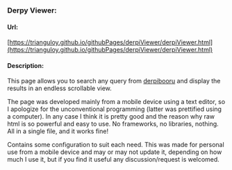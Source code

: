 ### Derpy Viewer:

#### Url: 

[https://trianguloy.github.io/githubPages/derpiViewer/derpiViewer.html](https://trianguloy.github.io/githubPages/derpiViewer/derpiViewer.html)

#### Description:

This page allows you to search any query from [derpibooru](https://derpibooru.org/) and display the results in an endless scrollable view.

The page was developed mainly from a mobile device using a text editor, so I apologize for the unconventional programming (latter was prettified using a computer). In any case I think it is pretty good and the reason why raw html is so powerful and easy to use. No frameworks, no libraries, nothing. All in a single file, and it works fine!

Contains some configuration to suit each need. This was made for personal use from a mobile device and may or may not update it, depending on how much I use it, but if you find it useful any discussion/request is welcomed.